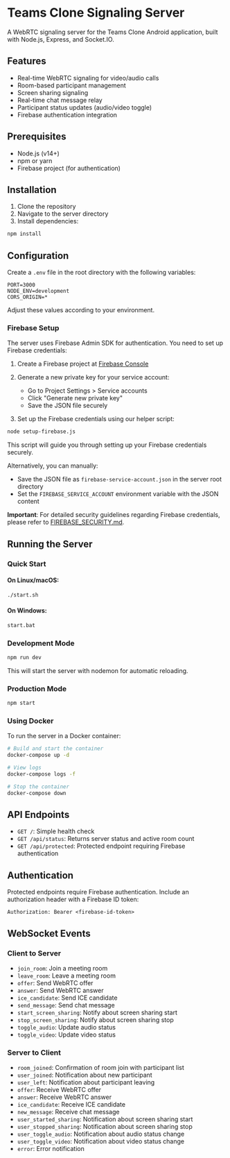 # Teams Clone Signaling Server

A WebRTC signaling server for the Teams Clone Android application, built with Node.js, Express, and Socket.IO.

## Features

- Real-time WebRTC signaling for video/audio calls
- Room-based participant management
- Screen sharing signaling
- Real-time chat message relay
- Participant status updates (audio/video toggle)
- Firebase authentication integration

## Prerequisites

- Node.js (v14+)
- npm or yarn
- Firebase project (for authentication)

## Installation

1. Clone the repository
2. Navigate to the server directory
3. Install dependencies:

```bash
npm install
```

## Configuration

Create a `.env` file in the root directory with the following variables:

```
PORT=3000
NODE_ENV=development
CORS_ORIGIN=*
```

Adjust these values according to your environment.

### Firebase Setup

The server uses Firebase Admin SDK for authentication. You need to set up Firebase credentials:

1. Create a Firebase project at [Firebase Console](https://console.firebase.google.com/)
2. Generate a new private key for your service account:
   - Go to Project Settings > Service accounts
   - Click "Generate new private key"
   - Save the JSON file securely

3. Set up the Firebase credentials using our helper script:

```bash
node setup-firebase.js
```

This script will guide you through setting up your Firebase credentials securely.

Alternatively, you can manually:
- Save the JSON file as `firebase-service-account.json` in the server root directory
- Set the `FIREBASE_SERVICE_ACCOUNT` environment variable with the JSON content

**Important**: For detailed security guidelines regarding Firebase credentials, please refer to [FIREBASE_SECURITY.md](./FIREBASE_SECURITY.md).

## Running the Server

### Quick Start

#### On Linux/macOS:
```bash
./start.sh
```

#### On Windows:
```bash
start.bat
```

### Development Mode

```bash
npm run dev
```

This will start the server with nodemon for automatic reloading.

### Production Mode

```bash
npm start
```

### Using Docker

To run the server in a Docker container:

```bash
# Build and start the container
docker-compose up -d

# View logs
docker-compose logs -f

# Stop the container
docker-compose down
```

## API Endpoints

- `GET /`: Simple health check
- `GET /api/status`: Returns server status and active room count
- `GET /api/protected`: Protected endpoint requiring Firebase authentication

## Authentication

Protected endpoints require Firebase authentication. Include an authorization header with a Firebase ID token:

```
Authorization: Bearer <firebase-id-token>
```

## WebSocket Events

### Client to Server

- `join_room`: Join a meeting room
- `leave_room`: Leave a meeting room
- `offer`: Send WebRTC offer
- `answer`: Send WebRTC answer
- `ice_candidate`: Send ICE candidate
- `send_message`: Send chat message
- `start_screen_sharing`: Notify about screen sharing start
- `stop_screen_sharing`: Notify about screen sharing stop
- `toggle_audio`: Update audio status
- `toggle_video`: Update video status

### Server to Client

- `room_joined`: Confirmation of room join with participant list
- `user_joined`: Notification about new participant
- `user_left`: Notification about participant leaving
- `offer`: Receive WebRTC offer
- `answer`: Receive WebRTC answer
- `ice_candidate`: Receive ICE candidate
- `new_message`: Receive chat message
- `user_started_sharing`: Notification about screen sharing start
- `user_stopped_sharing`: Notification about screen sharing stop
- `user_toggle_audio`: Notification about audio status change
- `user_toggle_video`: Notification about video status change
- `error`: Error notification 